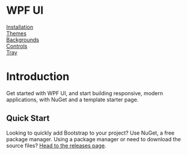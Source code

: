 # WPF UI

[Installation](https://lepoco.github.io/wpfui#installation)  
[Themes](https://lepoco.github.io/wpfui#themes)  
[Backgrounds](https://lepoco.github.io/wpfui#background)  
[Controls](https://lepoco.github.io/wpfui#controls)  
[Tray](https://lepoco.github.io/wpfui#tray)  

# Introduction
Get started with WPF UI, and start building responsive, modern applications, with NuGet and a template starter page.

## Quick Start
Looking to quickly add Bootstrap to your project? Use NuGet, a free package manager. Using a package manager or need to download the source files? [Head to the releases page](https://github.com/lepoco/wpfui/releases).